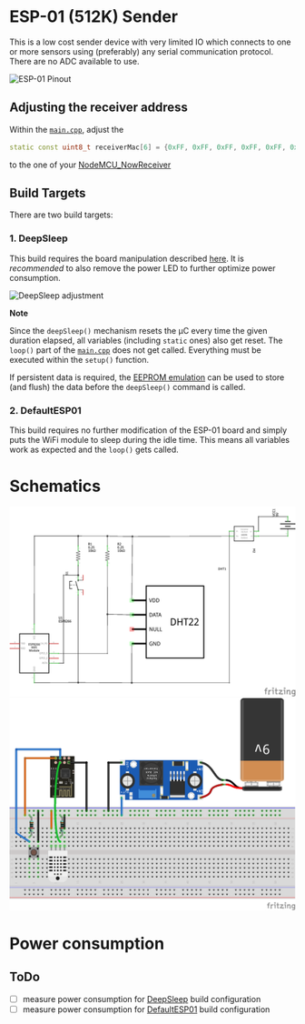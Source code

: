 # ESP-01 (512K) Sender #

This is a low cost sender device with very limited IO which connects to one or more sensors using (preferably) any serial communication protocol. There are no ADC available to use.

![ESP-01 Pinout](https://www.mischianti.org/wp-content/uploads/2019/01/F61TRALJQMOC8BD.LARGE1_.jpg)

## Adjusting the receiver address ##

Within the [`main.cpp`](/ESP01_NowSender/src/main.cpp), adjust the 
```cpp
static const uint8_t receiverMac[6] = {0xFF, 0xFF, 0xFF, 0xFF, 0xFF, 0xFF};    // \brief Receviers MAC address
```
to the one of your [NodeMCU_NowReceiver](/../../tree/main/NodeMCU_NowReceiver)

## Build Targets ##

There are two build targets:

### 1. DeepSleep ###

This build requires the board manipulation described [here](https://randomnerdtutorials.com/esp8266-deep-sleep-with-arduino-ide/). It is *recommended* to also remove the power LED to further optimize power consumption.

![DeepSleep adjustment](https://arduinodiy.files.wordpress.com/2020/01/esp-01-depsleep.jpg)

**Note**

Since the `deepSleep()` mechanism resets the µC every time the given duration elapsed, all variables (including `static` ones) also get reset. The `loop()` part of the [`main.cpp`](/ESP01_NowSender/src/main.cpp) does not get called. Everything must be executed within the `setup()` function.

If persistent data is required, the [EEPROM emulation](https://diyprojects.io/esp8266-how-read-write-erase-the-eeprom-calculate-space-needed/) can be used to store (and flush) the data before the `deepSleep()` command is called.

### 2. DefaultESP01 ###

This build requires no further modification of the ESP-01 board and simply puts the WiFi module to sleep during the idle time. This means all variables work as expected and the `loop()` gets called.

# Schematics #

![Schematic](/ESP01_NowSender/fritzing/ESP01_NowSender_schem.png)
![Breadboard](/ESP01_NowSender/fritzing/ESP01_NowSender_bb.png)

# Power consumption #

## ToDo ##
- [ ] measure power consumption for [DeepSleep](/./ESP01_NowSender#1-deepsleep) build configuration
- [ ] measure power consumption for [DefaultESP01](/./ESP01_NowSender#2-defaultesp01) build configuration
